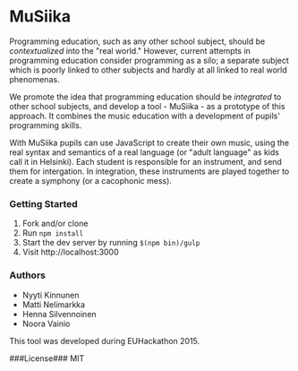 MuSiika
=============================

Programming education, such as any other school subject, should be _contextualized_ into the "real world."
However, current attempts in programming education consider programming as a silo; a separate subject which is poorly linked to other subjects and hardly at all linked to real world phenomenas.

We promote the idea that programming education should be _integrated_ to other school subjects, and develop a tool - MuSiika - as a prototype of this approach.
It combines the music education with a development of pupils' programming skills.

With MuSiika pupils can use JavaScript to create their own music, using the real syntax and semantics of a real language (or "adult language" as kids call it in Helsinki).
Each student is responsible for an instrument, and send them for intergation.
In integration, these instruments are played together to create a symphony (or a cacophonic mess).

### Getting Started ###

1. Fork and/or clone
1. Run ```npm install```
1. Start the dev server by running ```$(npm bin)/gulp```
1. Visit http://localhost:3000


### Authors ###
* Nyyti Kinnunen
* Matti Nelimarkka
* Henna Silvennoinen
* Noora Vainio

This tool was developed during EUHackathon 2015.

###License###
MIT
